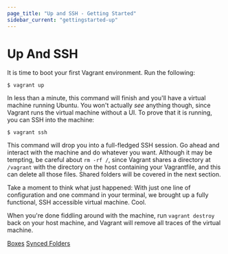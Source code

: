 ```yaml
---
page_title: "Up and SSH - Getting Started"
sidebar_current: "gettingstarted-up"
---
```


# Up And SSH

It is time to boot your first Vagrant environment. Run the following:

```
$ vagrant up
```

In less than a minute, this command will finish and you'll have a
virtual machine running Ubuntu. You won't actually _see_ anything though,
since Vagrant runs the virtual machine without a UI. To prove that it is
running, you can SSH into the machine:

```
$ vagrant ssh
```

This command will drop you into a full-fledged SSH session. Go ahead and
interact with the machine and do whatever you want. Although it may be tempting,
be careful about `rm -rf /`, since Vagrant shares a directory at `/vagrant`
with the directory on the host containing your Vagrantfile, and this can
delete all those files. Shared folders will be covered in the next section.

Take a moment to think what just happened: With just one line of configuration
and one command in your terminal, we brought up a fully functional, SSH accessible
virtual machine. Cool.

When you're done fiddling around with the machine, run `vagrant destroy`
back on your host machine, and Vagrant will remove all traces of the
virtual machine.

<a href="/v2/getting-started/boxes.html" class="button inline-button prev-button">Boxes</a>
<a href="/v2/getting-started/synced_folders.html" class="button inline-button next-button">Synced Folders</a>
